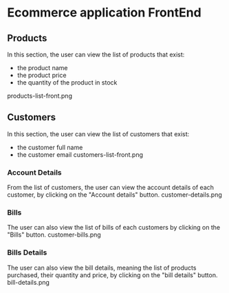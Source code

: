 # Ecommerce application FrontEnd
## Products
In this section, the user can view the list of products that exist:
 - the product name
 - the product price
 - the quantity of the product in stock

 products-list-front.png
## Customers
In this section, the user can view the list of customers that exist:
 - the customer full name
 - the customer email
 customers-list-front.png
### Account Details
From the list of customers, the user can view the account details of each customer, by clicking on the "Account details" button.
customer-details.png
### Bills
The user can also view the list of bills of each customers by clicking on the "Bills" button.
customer-bills.png
### Bills Details
The user can also view the bill details, meaning the list of products purchased, their quantity and price, by clicking on the "bill details" button.
bill-details.png